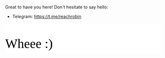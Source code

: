 Great to have you here! Don't hesitate to say hello:
 - Telegram: https://t.me/reachrobin

![Wheee!](./ticker.svg)
